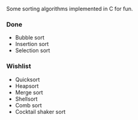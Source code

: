 Some sorting algorithms implemented in C for fun.

### Done

- Bubble sort
- Insertion sort
- Selection sort

### Wishlist

- Quicksort
- Heapsort
- Merge sort
- Shellsort
- Comb sort
- Cocktail shaker sort